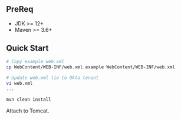 #

## PreReq

- JDK >= 12+
- Maven >= 3.6+

## Quick Start

```bash
# Copy example web.xml
cp WebContent/WEB-INF/web.xml.example WebContent/WEB-INF/web.xml

# Update web.xml tie to Okta tenant
vi web.xml
...

mvn clean install
```

Attach to Tomcat.
